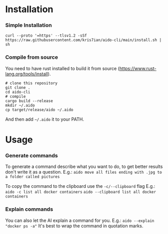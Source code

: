 # Installation

### Simple Installation
```curl --proto '=https' --tlsv1.2 -sSf https://raw.githubusercontent.com/kris7ian/aido-cli/main/install.sh | sh```

### Compile from source
You need to have rust installed to build it from source (https://www.rust-lang.org/tools/install).

```
# clone this repository
git clone .
cd aido-cli
# compile
cargo build --release
mkdir ~/.aido
cp target/release/aido ~/.aido
```

And then add `~/.aido` it to your PATH.

# Usage

### Generate commands
To generate a command describe what you want to do, to get better results don't write it as a question.
 E.g.:
 `aido move all files ending with .jpg to a folder called pictures`

 To copy the command to the clipboard use the `-c/--clipboard` flag
 E.g.:
  `aido -c list all docker containers`
  `aido --clipboard list all docker containers`


  ### Explain commands
  You can also let the AI explain a command for you.
  E.g.:
  `aido --explain "docker ps -a"`
  It's best to wrap the command in quotation marks.
